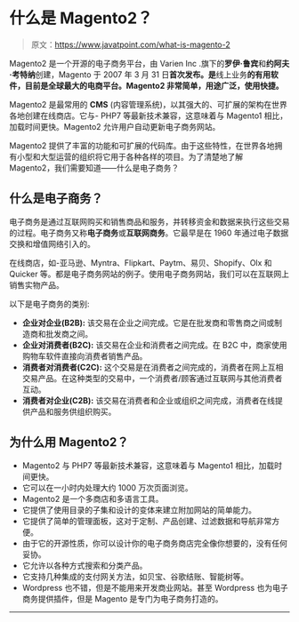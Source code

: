 # 什么是 Magento2？

> 原文：<https://www.javatpoint.com/what-is-magento-2>

Magento2 是一个开源的电子商务平台，由 Varien Inc .旗下的**罗伊·鲁宾**和**约阿夫·考特纳**创建，Magento 于 2007 年 3 月 31 日**首次发布。是**线上业务**的有用软件，目前是全球最大的电商平台。Magento2 非常简单，用途广泛，使用快捷。**

Magento2 是最常用的 **CMS** (内容管理系统)，以其强大的、可扩展的架构在世界各地创建在线商店。它与- PHP7 等最新技术兼容，这意味着与 Magento1 相比，加载时间更快。Magento2 允许用户自动更新电子商务网站。

Magento2 提供了丰富的功能和可扩展的代码库。由于这些特性，在世界各地拥有小型和大型运营的组织将它用于各种各样的项目。为了清楚地了解 Magento2，我们需要知道——什么是电子商务？

## 什么是电子商务？

电子商务是通过互联网购买和销售商品和服务，并转移资金和数据来执行这些交易的过程。电子商务又称**电子商务**或**互联网商务**。它最早是在 1960 年通过电子数据交换和增值网络引入的。

在线商店，如-亚马逊、Myntra、Flipkart、Paytm、易贝、Shopify、Olx 和 Quicker 等。都是电子商务网站的例子。使用电子商务网站，我们可以在互联网上销售实物产品。

以下是电子商务的类别:

*   **企业对企业(B2B):** 该交易在企业之间完成。它是在批发商和零售商之间或制造商和批发商之间。
*   **企业对消费者(B2C):** 该交易在企业和消费者之间完成。在 B2C 中，商家使用购物车软件直接向消费者销售产品。
*   **消费者对消费者(C2C):** 这个交易是在消费者之间完成的，消费者在网上互相交易产品。在这种类型的交易中，一个消费者/顾客通过互联网与其他消费者互动。
*   **消费者对企业(C2B):** 该交易在消费者和企业或组织之间完成，消费者在线提供产品和服务供组织购买。

## 为什么用 Magento2？

*   Magento2 与 PHP7 等最新技术兼容，这意味着与 Magento1 相比，加载时间更快。
*   它可以在一小时内处理大约 1000 万次页面浏览。
*   Magento2 是一个多商店和多语言工具。
*   它提供了使用目录的子集和设计的变体来建立附加网站的简单能力。
*   它提供了简单的管理面板，这对于定制、产品创建、过滤数据和导航非常方便。
*   由于它的开源性质，你可以设计你的电子商务商店完全像你想要的，没有任何妥协。
*   它允许以各种方式搜索和分类产品。
*   它支持几种集成的支付网关方法，如贝宝、谷歌结账、智能树等。
*   Wordpress 也不错，但是不能用来开发商业网站。甚至 Wordpress 也为电子商务提供插件，但是 Magento 是专门为电子商务打造的。

* * *